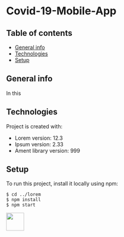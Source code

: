 # Covid-19-Mobile-App
## Table of contents
* [General info](#general-info)
* [Technologies](#technologies)
* [Setup](#setup)

## General info
In this 
	
## Technologies
Project is created with:
* Lorem version: 12.3
* Ipsum version: 2.33
* Ament library version: 999
	
## Setup
To run this project, install it locally using npm:

```
$ cd ../lorem
$ npm install
$ npm start
```
<img src="https://github.com/khanjr/.ico" width="48">
